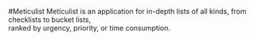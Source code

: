 #Meticulist
Meticulist is an application for in-depth lists of all kinds, from checklists to bucket lists,  
ranked by urgency, priority, or time consumption.